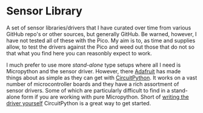 # Sensor Library

A set of sensor libraries/drivers that I have curated over time from various GitHub repo's or other sources, but generally GitHub.  Be warned, however, I have not tested all of these with the Pico.  My aim is to, as time and supplies allow, to test the drivers against the Pico and weed out those that do not so that what you find here you can reasonbly expect to work.

I much prefer to use more _stand-alone_ type setups where all I need is Micropython and the sensor driver.  However, there [Adafruit](https://www.adafruit.com) has made things about as simple as they can get with [CircuitPython](https://circuitpython.org).  It works on a vast number of microcontroller boards and they have a rich assortment of sensor drivers.  Some of which are particularly difficult to find in a stand-alone form if you are working with pure Micropython.  Short of [writing the driver yourself](https://www.digikey.fi/fi/maker/projects/porting-an-arduino-library-to-circuitpython-vl6180x-distance-sensor/b447ac46dced47d6a94c811725f28b1b) CircuitPython is a great way to get started.